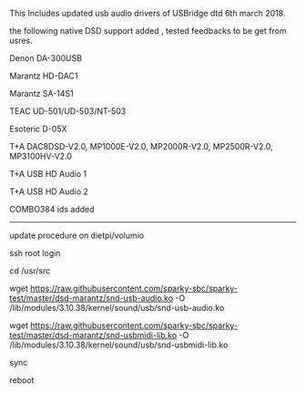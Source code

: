 This Includes updated usb audio drivers of USBridge dtd 6th march 2018.

the following native DSD support added , tested feedbacks to be get from usres.

 Denon DA-300USB
 
 Marantz HD-DAC1
 
 Marantz SA-14S1 

 TEAC UD-501/UD-503/NT-503
 
 Esoteric D-05X

T+A DAC8DSD-V2.0, MP1000E-V2.0, MP2000R-V2.0, MP2500R-V2.0, MP3100HV-V2.0

T+A USB HD Audio 1

T+A USB HD Audio 2 

COMBO384 ids added 

*************************************
update procedure on dietpi/volumio

ssh root login

cd /usr/src

wget https://raw.githubusercontent.com/sparky-sbc/sparky-test/master/dsd-marantz/snd-usb-audio.ko -O /lib/modules/3.10.38/kernel/sound/usb/snd-usb-audio.ko

wget https://raw.githubusercontent.com/sparky-sbc/sparky-test/master/dsd-marantz/snd-usbmidi-lib.ko -O /lib/modules/3.10.38/kernel/sound/usb/snd-usbmidi-lib.ko

sync

reboot




